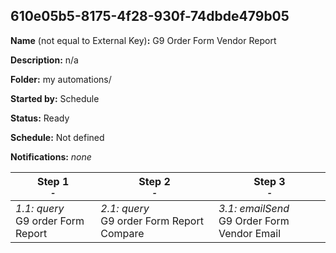 ## 610e05b5-8175-4f28-930f-74dbde479b05

**Name** (not equal to External Key)**:** G9 Order Form Vendor Report

**Description:** n/a

**Folder:** my automations/

**Started by:** Schedule

**Status:** Ready

**Schedule:** Not defined

**Notifications:** _none_


| Step 1<br>_<small>-</small>_ | Step 2<br>_<small>-</small>_ | Step 3<br>_<small>-</small>_ |
| --- | --- | --- |
| _1.1: query_<br>G9 order Form Report | _2.1: query_<br>G9 order Form Report Compare | _3.1: emailSend_<br>G9 Order Form Vendor Email |
